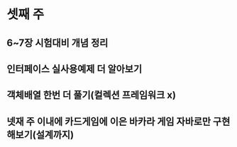 # 셋째 주 

## 6~7장 시험대비 개념 정리 

## 인터페이스 실사용예제 더 알아보기

## 객체배열 한번 더 풀기(컬렉션 프레임워크 x)

## 넷재 주 이내에 카드게임에 이은 바카라 게임 자바로만 구현해보기(설계까지)